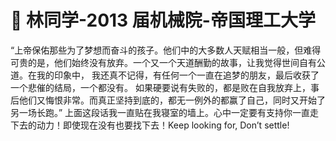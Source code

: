 # 💙 林同学-2013 届机械院-帝国理工大学

&#x20;   “上帝保佑那些为了梦想而奋斗的孩子。他们中的大多数人天赋相当一般，但难得可贵的是，他们始终没有放弃。一个又一个天道酬勤的故事，让我觉得世间自有公道。在我的印象中， 我还真不记得，有任何一个一直在追梦的朋友，最后收获了一个悲催的结局，一个都没有。 如果硬要说有失败的，都是败在自我放弃上，事后他们又悔恨非常。而真正坚持到底的，都无一例外的都赢了自己，同时又开始了另一场长跑。” 上面这段话我一直贴在我寝室的墙上。心中一定要有支持你一直走下去的动力！即使现在没有也要找下去！Keep looking for, Don’t settle!
